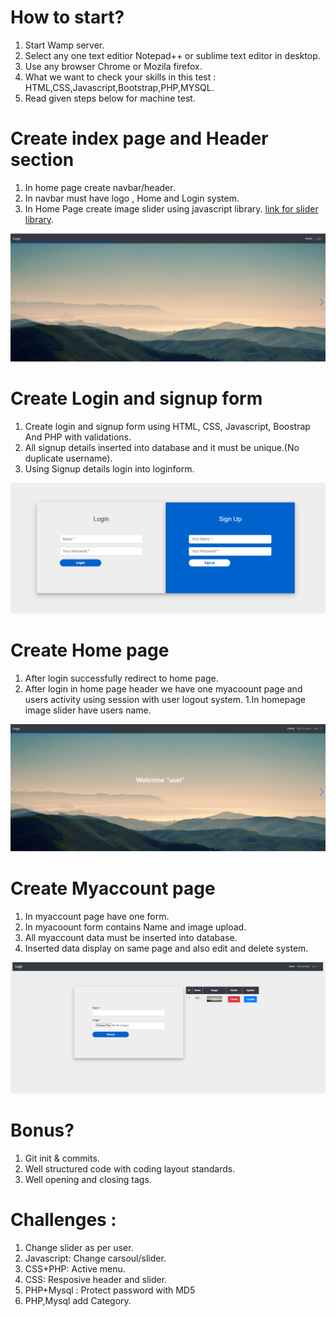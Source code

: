 # How to start? 

1. Start Wamp server.
1. Select any one text editior Notepad++ or sublime text editor in desktop.
1. Use any browser Chrome or Mozila firefox.
1. What we want to check your skills in this test : HTML,CSS,Javascript,Bootstrap,PHP,MYSQL.
1. Read given steps below for machine test.



# Create index page and Header section

1. In home page create navbar/header.
1. In navbar must have logo , Home and Login system.
1. In Home Page create image slider using javascript library. [link for slider library](https://swiperjs.com/demos/).

<img src="./images/index page.png">


# Create Login and signup form

1. Create login and signup form using HTML, CSS, Javascript, Boostrap And PHP with validations.
1. All signup details inserted into database and it must be unique.(No duplicate username).
1. Using Signup details login into loginform.

<img src="./images/login.png">


# Create Home page

1. After login successfully redirect to home page.
1. After login in home page header we have one myacoount page and users activity using session with user logout system.
1.In homepage image slider have users name.

<img src="./images/Homegroup.png">


# Create Myaccount page

1. In myaccount page have one form.
1. In myacoount form contains Name and image upload.
1. All myaccount data must be inserted into database.
1. Inserted data display on same page and also edit and delete system.

<img src="./images/myaccount.png">

# Bonus? 
1. Git init & commits.
1. Well structured code with coding layout standards.
1. Well opening and closing tags.

# Challenges :
1. Change slider as per user.
1. Javascript: Change carsoul/slider.
1. CSS+PHP: Active menu.
1. CSS: Resposive header and slider.
1. PHP+Mysql : Protect password with MD5
1. PHP,Mysql add Category.
